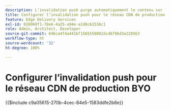 ```yaml
---
description: L’invalidation push purge automatiquement le contenu sur le réseau CDN de production du client ou de la cliente (par exemple « www.votredomaine.com »), à chaque fois qu’un auteur ou une autrice publie des modifications de contenu.
title: Configurer l’invalidation push pour le réseau CDN de production BYO
feature: Edge Delivery Services
exl-id: 026960f1-78e6-4a25-a94e-a1d0c61536c1
role: Admin, Architect, Developer
source-git-commit: 646ca4f4a441bf1565558002dcd6f96d3e228563
workflow-type: ht
source-wordcount: '32'
ht-degree: 100%

---
```


# Configurer l’invalidation push pour le réseau CDN de production BYO

{{$include c9a05615-270b-4cec-84e5-1583ddfe2b8e}}
